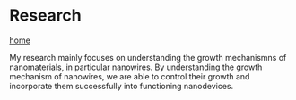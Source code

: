 # Research

[home](/)

My research mainly focuses on understanding the growth mechanismns of nanomaterials, in particular nanowires.
By understanding the growth mechanism of nanowires, we are able to control their growth and incorporate them successfully into functioning nanodevices. 